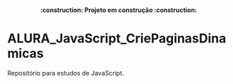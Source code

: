 <h4 align="center"> 
    :construction:  Projeto em construção  :construction:
</h4>

# ALURA_JavaScript_CriePaginasDinamicas
Repositório para estudos de JavaScript.
